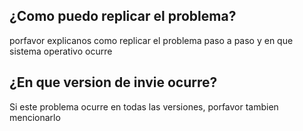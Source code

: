 ## ¿Como puedo replicar el problema?
porfavor explicanos como replicar el problema paso a paso y en que sistema operativo ocurre
## ¿En que version de invie ocurre?
Si este problema ocurre en todas las versiones, porfavor tambien mencionarlo
